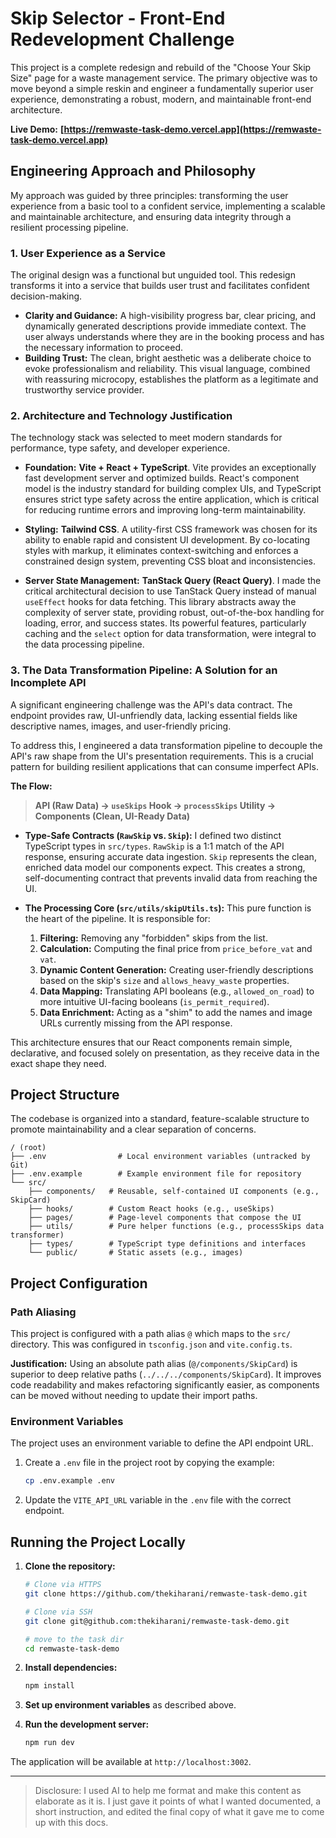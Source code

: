 # Skip Selector - Front-End Redevelopment Challenge

This project is a complete redesign and rebuild of the "Choose Your Skip Size" page for a waste management service. The primary objective was to move beyond a simple reskin and engineer a fundamentally superior user experience, demonstrating a robust, modern, and maintainable front-end architecture.

**Live Demo:** **[https://remwaste-task-demo.vercel.app](https://remwaste-task-demo.vercel.app)**

## Engineering Approach and Philosophy

My approach was guided by three principles: transforming the user experience from a basic tool to a confident service, implementing a scalable and maintainable architecture, and ensuring data integrity through a resilient processing pipeline.

### 1. User Experience as a Service

The original design was a functional but unguided tool. This redesign transforms it into a service that builds user trust and facilitates confident decision-making.

- **Clarity and Guidance:** A high-visibility progress bar, clear pricing, and dynamically generated descriptions provide immediate context. The user always understands where they are in the booking process and has the necessary information to proceed.
- **Building Trust:** The clean, bright aesthetic was a deliberate choice to evoke professionalism and reliability. This visual language, combined with reassuring microcopy, establishes the platform as a legitimate and trustworthy service provider.

### 2. Architecture and Technology Justification

The technology stack was selected to meet modern standards for performance, type safety, and developer experience.

- **Foundation:** **Vite + React + TypeScript**. Vite provides an exceptionally fast development server and optimized builds. React's component model is the industry standard for building complex UIs, and TypeScript ensures strict type safety across the entire application, which is critical for reducing runtime errors and improving long-term maintainability.

- **Styling:** **Tailwind CSS**. A utility-first CSS framework was chosen for its ability to enable rapid and consistent UI development. By co-locating styles with markup, it eliminates context-switching and enforces a constrained design system, preventing CSS bloat and inconsistencies.

- **Server State Management:** **TanStack Query (React Query)**. I made the critical architectural decision to use TanStack Query instead of manual `useEffect` hooks for data fetching. This library abstracts away the complexity of server state, providing robust, out-of-the-box handling for loading, error, and success states. Its powerful features, particularly caching and the `select` option for data transformation, were integral to the data processing pipeline.

### 3. The Data Transformation Pipeline: A Solution for an Incomplete API

A significant engineering challenge was the API's data contract. The endpoint provides raw, UI-unfriendly data, lacking essential fields like descriptive names, images, and user-friendly pricing.

To address this, I engineered a data transformation pipeline to decouple the API's raw shape from the UI's presentation requirements. This is a crucial pattern for building resilient applications that can consume imperfect APIs.

**The Flow:**

> **API (Raw Data) → `useSkips` Hook → `processSkips` Utility → Components (Clean, UI-Ready Data)**

- **Type-Safe Contracts (`RawSkip` vs. `Skip`):** I defined two distinct TypeScript types in `src/types`. `RawSkip` is a 1:1 match of the API response, ensuring accurate data ingestion. `Skip` represents the clean, enriched data model our components expect. This creates a strong, self-documenting contract that prevents invalid data from reaching the UI.

- **The Processing Core (`src/utils/skipUtils.ts`):** This pure function is the heart of the pipeline. It is responsible for:
  1.  **Filtering:** Removing any "forbidden" skips from the list.
  2.  **Calculation:** Computing the final price from `price_before_vat` and `vat`.
  3.  **Dynamic Content Generation:** Creating user-friendly descriptions based on the skip's `size` and `allows_heavy_waste` properties.
  4.  **Data Mapping:** Translating API booleans (e.g., `allowed_on_road`) to more intuitive UI-facing booleans (`is_permit_required`).
  5.  **Data Enrichment:** Acting as a "shim" to add the names and image URLs currently missing from the API response.

This architecture ensures that our React components remain simple, declarative, and focused solely on presentation, as they receive data in the exact shape they need.

## Project Structure

The codebase is organized into a standard, feature-scalable structure to promote maintainability and a clear separation of concerns.

```
/ (root)
├── .env                # Local environment variables (untracked by Git)
├── .env.example        # Example environment file for repository
└── src/
    ├── components/   # Reusable, self-contained UI components (e.g., SkipCard)
    ├── hooks/        # Custom React hooks (e.g., useSkips)
    ├── pages/        # Page-level components that compose the UI
    ├── utils/        # Pure helper functions (e.g., processSkips data transformer)
    ├── types/        # TypeScript type definitions and interfaces
    └── public/       # Static assets (e.g., images)
```

## Project Configuration

### Path Aliasing

This project is configured with a path alias `@` which maps to the `src/` directory. This was configured in `tsconfig.json` and `vite.config.ts`.

**Justification:** Using an absolute path alias (`@/components/SkipCard`) is superior to deep relative paths (`../../../components/SkipCard`). It improves code readability and makes refactoring significantly easier, as components can be moved without needing to update their import paths.

### Environment Variables

The project uses an environment variable to define the API endpoint URL.

1.  Create a `.env` file in the project root by copying the example:
    ```bash
    cp .env.example .env
    ```
2.  Update the `VITE_API_URL` variable in the `.env` file with the correct endpoint.

## Running the Project Locally

1.  **Clone the repository:**

    ```bash
    # Clone via HTTPS
    git clone https://github.com/thekiharani/remwaste-task-demo.git

    # Clone via SSH
    git clone git@github.com:thekiharani/remwaste-task-demo.git

    # move to the task dir
    cd remwaste-task-demo
    ```

2.  **Install dependencies:**

    ```bash
    npm install
    ```

3.  **Set up environment variables** as described above.

4.  **Run the development server:**
    ```bash
    npm run dev
    ```

The application will be available at `http://localhost:3002`.

---

> Disclosure: I used AI to help me format and make this content as elaborate as it is. I just gave it points of what I wanted documented, a short instruction, and edited the final copy of what it gave me to come up with this docs.
